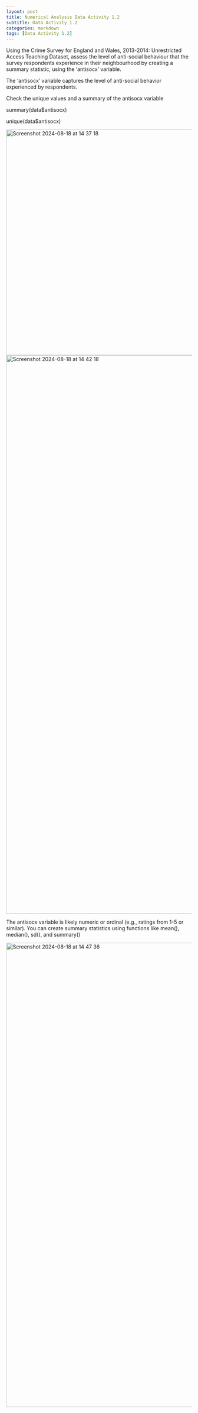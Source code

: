 ```yaml
---
layout: post
title: Numerical Analysis Data Activity 1.2
subtitle: Data Activity 1.2
categories: markdown
tags: [Data Activity 1.2]
---
```


Using the Crime Survey for England and Wales, 2013-2014: Unrestricted Access Teaching Dataset, assess the level of anti-social behaviour that the survey respondents experience in their neighbourhood by creating a summary statistic, using the ‘antisocx’ variable.

The ‘antisocx’ variable captures the level of anti-social behavior experienced by respondents.

Check the unique values and a summary of the antisocx variable

summary(data$antisocx)

unique(data$antisocx)

<img width="611" alt="Screenshot 2024-08-18 at 14 37 18" src="https://github.com/user-attachments/assets/f67f0408-4a1d-4479-bab3-fc3385352c30">


<img width="1512" alt="Screenshot 2024-08-18 at 14 42 18" src="https://github.com/user-attachments/assets/0a534864-63ed-42cf-833f-4870164f77d4">

The antisocx variable is likely numeric or ordinal (e.g., ratings from 1-5 or similar). You can create summary statistics using functions like mean(), median(), sd(), and summary()

<img width="1257" alt="Screenshot 2024-08-18 at 14 47 36" src="https://github.com/user-attachments/assets/a2ce2caf-ab0e-47b5-aba4-ef3c8ef31485">


